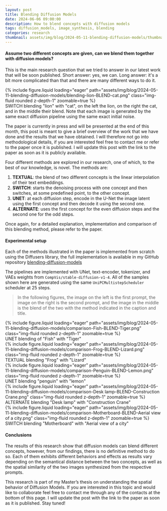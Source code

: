 ```yaml
---
layout: post
title: Blending Diffusion Models
date: 2024-06-06 09:00:00
description: How to blend concepts with diffusion models
tags: diffusion_models, image_synthesis, blending
categories: research
thumbnail: assets/img/blog/2024-05-11-blending-diffusion-models/thumbnail.png
---
```


#### Assume two different concepts are given, can we blend them together with diffusion models?

This is the main research question that we tried to answer in our latest work
that will be soon published. Short answer: yes, we can. Long answer: it's a bit
more complicated than that and there are many different ways to do it.



<div class="row mt-3">
    <div class="col-sm mt-3 mt-md-0">
        {% include figure.liquid loading="eager" path="assets/img/blog/2024-05-11-blending-diffusion-models/blending-lion-BLEND-cat.png" class="img-fluid rounded z-depth-1" zoomable=true %}
    </div>
</div>
<div class="caption">
    SWITCH blending "lion" with "cat", on the left the lion, on the right the cat, and in the middle their blend. Note that each image is generated by the same exact diffusion pipeline using the same exact initial noise.
</div>


The paper is currently in press and will be presented at the end of this month,
this post is meant to give a brief overview of the work that we have done and
the results that we have obtained. I will therefore not go into methodological
details, if you are interested feel free to contact me or refer to the paper
once it is published. I will update this post with the link to the paper as soon
as it is publicly available.

Four different methods are explored in our research, one of which, to the best
of our knowledge, is novel. The methods are:

1. **TEXTUAL**: the blend of two different concepts is the linear interpolation
   of their text embeddings. 
2. **SWITCH**: starts the denoising process with one concept and then switches,
   at some predefined point, to the other concept.
3. **UNET**: at each diffusion step, encode in the U-Net the image latent using
   the first concept and then decode it using the second one.
4. **ALTERNATE**: uses the first concept for the even diffusion steps and the second one
   for the odd steps.

Once again, for a detailed explanation, implementation and comparison of this
blending method, please refer to the paper.


#### Experimental setup
Each of the methods illustrated in the paper is implemented from scratch using the
Diffusers library, the full implementation is available in my GitHub repository 
[blending-diffusion-models](https://github.com/LorenzoOlearo/blending-diffusion-models)

The pipelines are implemented with UNet, text-encoder, tokenizer, and VAEs weights from `CompVis/stable-diffusion-v1-4`. All of the samples shown here are
generated using the same `UniPCMultistepScheduler` scheduler at 25 steps.

> In the following figures, the image on the left is the first prompt, the image
> on the right is the second prompt, and the image in the middle is the blend of
> the two with the method indicated in the caption and title.


<div class="row mt-3">
    <div class="col-sm mt-3 mt-md-0">
        {% include figure.liquid loading="eager" path="assets/img/blog/2024-05-11-blending-diffusion-models/comparison-Fish-BLEND-Tiger.png" class="img-fluid rounded z-depth-1" zoomable=true %}
    </div>
</div>
<div class="caption">
    UNET blending of "Fish" with "Tiger"
</div>


<div class="row mt-3">
    <div class="col-sm mt-3 mt-md-0">
        {% include figure.liquid loading="eager" path="assets/img/blog/2024-05-11-blending-diffusion-models/comparison-Frog-BLEND-Lizard.png" class="img-fluid rounded z-depth-1" zoomable=true %}
    </div>
</div>
<div class="caption">
    TEXTUAL blending "Frog" with "Lizard"
</div>


<div class="row mt-3">
    <div class="col-sm mt-3 mt-md-0">
        {% include figure.liquid loading="eager" path="assets/img/blog/2024-05-11-blending-diffusion-models/comparison-Penguin-BLEND-Lemon.png" class="img-fluid rounded z-depth-1" zoomable=true %}
    </div>
</div>
<div class="caption">
    UNET blending "penguin" with "lemon"
</div>


<div class="row mt-3">
    <div class="col-sm mt-3 mt-md-0">
        {% include figure.liquid loading="eager" path="assets/img/blog/2024-05-11-blending-diffusion-models/comparison-Desk lamp-BLEND-Construction Crane.png" class="img-fluid rounded z-depth-1" zoomable=true %}
    </div>
</div>
<div class="caption">
    ALTERNATE blending "Desk lamp" with "Construction Crane"
</div>


<div class="row mt-3">
    <div class="col-sm mt-3 mt-md-0">
        {% include figure.liquid loading="eager" path="assets/img/blog/2024-05-11-blending-diffusion-models/comparison-Motherboard-BLEND-Aerial view of a city.png" class="img-fluid rounded z-depth-1" zoomable=true %}
    </div>
</div>
<div class="caption">
    SWITCH blending "Motherboard" with "Aerial view of a city"
</div>


#### Conclusions
The results of this research show that diffusion models can blend different
concepts, however, from our findings, there is no definitive method to do so.
Each of them exhibits different behaviors and effects as results vary depending
on the semantical distance between the two concepts, as well as the spatial
similarity of the two images synthesized from the respective prompts. 

This research is part of my Master’s thesis on understanding the spatial
behavior of Diffusion Models. If you are interested in this topic and would
like to collaborate feel free to contact me through any of the contacts at the
bottom of this page. I will update the post with the link to the paper as soon
as it is published. Stay tuned!